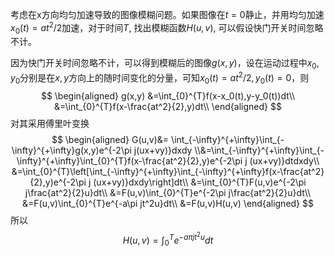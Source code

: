 考虑在x方向均匀加速导致的图像模糊问题。如果图像在$t=0$静止，并用均匀加速$x_0(t) = at^2/2$加速，对于时间$T$, 找出模糊函数$H(u, v)$, 可以假设快门开关时间忽略不计。



因为快门开关时间忽略不计，可以得到模糊后的图像$g(x,y)$，设在运动过程中$x_0,y_0$分别是在$x,y$方向上的随时间变化的分量，可知$x_0(t) = at^2/2,y_0(t)=0$，则
$$
\begin{aligned}
g(x,y)
&=\int_{0}^{T}f(x-x_0(t),y-y_0(t))dt\\
&=\int_{0}^{T}f(x-\frac{at^2}{2},y)dt\\
\end{aligned}
$$
对其采用傅里叶变换
$$
\begin{aligned}
G(u,v)&=
\int_{-\infty}^{+\infty}\int_{-\infty}^{+\infty}g(x,y)e^{-2\pi j(ux+vy)}dxdy
\\&=\int_{-\infty}^{+\infty}\int_{-\infty}^{+\infty}\int_{0}^{T}f(x-\frac{at^2}{2},y)e^{-2\pi j (ux+vy)}dtdxdy\\
&=\int_{0}^{T}\left[\int_{-\infty}^{+\infty}\int_{-\infty}^{+\infty}f(x-\frac{at^2}{2},y)e^{-2\pi j (ux+vy)}dxdy\right]dt\\
&=\int_{0}^{T}F(u,v)e^{-2\pi j\frac{at^2}{2}u}dt\\
&=F(u,v)\int_{0}^{T}e^{-2\pi j\frac{at^2}{2}u}dt\\
&=F(u,v)\int_{0}^{T}e^{-a\pi jt^2u}dt\\
&=F(u,v)H(u,v)
\end{aligned}
$$
所以
$$
H(u,v)=\int_{0}^{T}e^{-a\pi jt^2u}dt
$$
